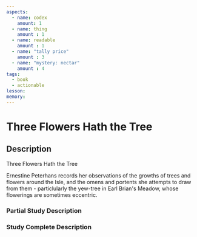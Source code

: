```yaml
---
aspects: 
  - name: codex
    amount: 1
  - name: thing
    amount : 1
  - name: readable
    amount : 1
  - name: "tally price"
    amount : 3
  - name: "mystery: nectar"
    amount : 4
tags:
  - book
  - actionable
lesson: 
memory: 
---
```


# Three Flowers Hath the Tree

## Description
Three Flowers Hath the Tree

Ernestine Peterhans records her observations of the growths of trees and flowers around the Isle, and the omens and portents she attempts to draw from them - particlularly the yew-tree in Earl Brian's Meadow, whose flowerings are sometimes eccentric.
### Partial Study Description

### Study Complete Description
